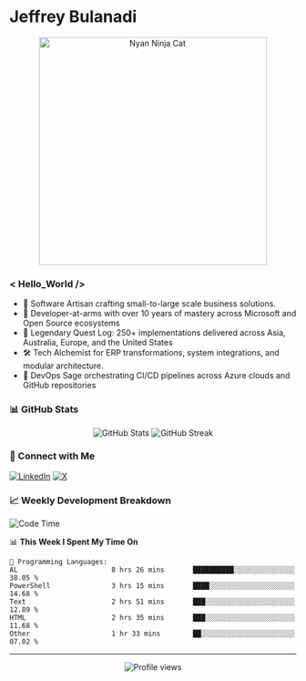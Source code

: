 # Jeffrey Bulanadi

<div align="center">
  <img src="https://www.nyan.cat/cats/nyaninja.gif" alt="Nyan Ninja Cat" width="400"/>
</div>

### < Hello_World />

- 🎨 Software Artisan crafting small-to-large scale business solutions.
- 💼 Developer-at-arms with over 10 years of mastery across Microsoft and Open Source ecosystems
- 🏢 Legendary Quest Log: 250+ implementations delivered across Asia, Australia, Europe, and the United States
- 🛠️ Tech Alchemist for ERP transformations, system integrations, and modular architecture.
- 🔄 DevOps Sage orchestrating CI/CD pipelines across Azure clouds and GitHub repositories

### 📊 GitHub Stats

<div align="center">
  <img src="https://github-readme-stats.vercel.app/api?username=jeffreybulanadi&show_icons=true&theme=tokyonight" alt="GitHub Stats" />
  <img src="https://github-readme-streak-stats.herokuapp.com/?user=jeffreybulanadi&theme=tokyonight" alt="GitHub Streak" />
</div>

### 🤝 Connect with Me

[![LinkedIn](https://img.shields.io/badge/LinkedIn-Connect-blue?style=for-the-badge&logo=linkedin)](https://linkedin.com/in/jeffreybulanadi)
[![X](https://img.shields.io/badge/Twitter-Follow-blue?style=for-the-badge&logo=twitter)](https://x.com/JeffreyBulanadi)

### 📈 Weekly Development Breakdown

<!--START_SECTION:waka-->
![Code Time](http://img.shields.io/badge/Code%20Time-273%20hrs%202%20mins-blue)

📊 **This Week I Spent My Time On** 

```text
💬 Programming Languages: 
AL                       8 hrs 26 mins       ██████████░░░░░░░░░░░░░░░   38.05 % 
PowerShell               3 hrs 15 mins       ████░░░░░░░░░░░░░░░░░░░░░   14.68 % 
Text                     2 hrs 51 mins       ███░░░░░░░░░░░░░░░░░░░░░░   12.89 % 
HTML                     2 hrs 35 mins       ███░░░░░░░░░░░░░░░░░░░░░░   11.68 % 
Other                    1 hr 33 mins        ██░░░░░░░░░░░░░░░░░░░░░░░   07.02 % 
```


<!--END_SECTION:waka-->

---

<div align="center">
  <img src="https://komarev.com/ghpvc/?username=jeffreybulanadi&color=blue&style=flat-square" alt="Profile views" />
</div>
